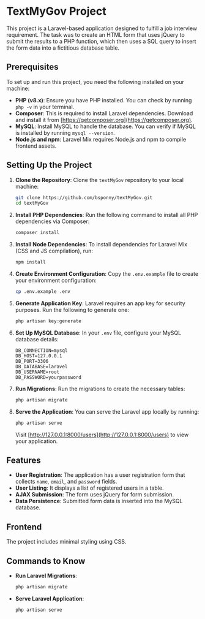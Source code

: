 # TextMyGov Project

This project is a Laravel-based application designed to fulfill a job interview requirement. The task was to create an HTML form that uses jQuery to submit the results to a PHP function, which then uses a SQL query to insert the form data into a fictitious database table.

## Prerequisites

To set up and run this project, you need the following installed on your machine:

- **PHP (v8.x)**: Ensure you have PHP installed. You can check by running `php -v` in your terminal.
- **Composer**: This is required to install Laravel dependencies. Download and install it from [https://getcomposer.org](https://getcomposer.org).
- **MySQL**: Install MySQL to handle the database. You can verify if MySQL is installed by running `mysql --version`.
- **Node.js and npm**: Laravel Mix requires Node.js and npm to compile frontend assets.

## Setting Up the Project

1. **Clone the Repository**:
   Clone the `textMyGov` repository to your local machine:
   ```bash
   git clone https://github.com/bsponny/textMyGov.git
   cd textMyGov
   ```

2. **Install PHP Dependencies**:
   Run the following command to install all PHP dependencies via Composer:
   ```bash
   composer install
   ```

3. **Install Node Dependencies**:
   To install dependencies for Laravel Mix (CSS and JS compilation), run:
   ```bash
   npm install
   ```

4. **Create Environment Configuration**:
   Copy the `.env.example` file to create your environment configuration:
   ```bash
   cp .env.example .env
   ```

5. **Generate Application Key**:
   Laravel requires an app key for security purposes. Run the following to generate one:
   ```bash
   php artisan key:generate
   ```

6. **Set Up MySQL Database**:
   In your `.env` file, configure your MySQL database details:
   ```env
   DB_CONNECTION=mysql
   DB_HOST=127.0.0.1
   DB_PORT=3306
   DB_DATABASE=laravel
   DB_USERNAME=root
   DB_PASSWORD=yourpassword
   ```

7. **Run Migrations**:
   Run the migrations to create the necessary tables:
   ```bash
   php artisan migrate
   ```

8. **Serve the Application**:
   You can serve the Laravel app locally by running:
   ```bash
   php artisan serve
   ```

   Visit [http://127.0.0.1:8000/users](http://127.0.0.1:8000/users) to view your application.

## Features

- **User Registration**: The application has a user registration form that collects `name`, `email`, and `password` fields.
- **User Listing**: It displays a list of registered users in a table.
- **AJAX Submission**: The form uses jQuery for form submission.
- **Data Persistence**: Submitted form data is inserted into the MySQL database.

## Frontend

The project includes minimal styling using CSS.

## Commands to Know

- **Run Laravel Migrations**:
  ```bash
  php artisan migrate
  ```

- **Serve Laravel Application**:
  ```bash
  php artisan serve
  ```
